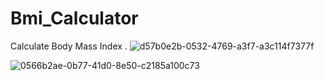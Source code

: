 # Bmi_Calculator
Calculate Body Mass Index .
![d57b0e2b-0532-4769-a3f7-a3c114f7377f](https://user-images.githubusercontent.com/81499541/169868273-a9b34db9-14a8-4249-83c2-9030c0d02917.jpg)


![0566b2ae-0b77-41d0-8e50-c2185a100c73](https://user-images.githubusercontent.com/81499541/169868266-4b445e86-776a-4d9f-848c-7e372aa76b0d.jpg)
